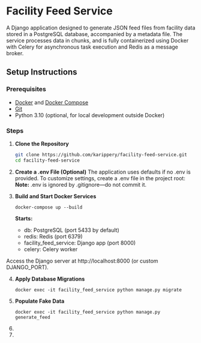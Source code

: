 # Facility Feed Service
A Django application designed to generate JSON feed files from facility data stored in a PostgreSQL database, accompanied by a metadata file. The service processes data in chunks, and is fully containerized using Docker with Celery for asynchronous task execution and Redis as a message broker.

## Setup Instructions

### Prerequisites

- [Docker](https://docs.docker.com/get-docker/) and [Docker Compose](https://docs.docker.com/compose/install/)
- [Git](https://git-scm.com/downloads)
- Python 3.10 (optional, for local development outside Docker)

### Steps

1. **Clone the Repository**
   ```bash
   git clone https://github.com/karippery/facility-feed-service.git
   cd facility-feed-service

2. **Create a .env File (Optional)**
    The application uses defaults if no .env is provided. To customize settings, create a .env file in the project root:
    **Note:** .env is ignored by .gitignore—do not commit it.

3. **Build and Start Docker Services**

    ``` docker-compose up --build ```

    **Starts:**
    - db: PostgreSQL (port 5433 by default)
    - redis: Redis (port 6379)
    - facility_feed_service: Django app (port 8000)
    - celery: Celery worker
     
 Access the Django server at http://localhost:8000 (or custom DJANGO_PORT).

4. **Apply Database Migrations**

    ```docker exec -it facility_feed_service python manage.py migrate ```

5. **Populate Fake Data** 

    ``` docker exec -it facility_feed_service python manage.py generate_feed ```
6. 
7. 

